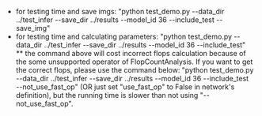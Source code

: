 *  for testing time and save imgs: "python test_demo.py --data_dir ../test_infer --save_dir ../results --model_id 36 --include_test --save_img"
* for testing time and calculating parameters: "python test_demo.py --data_dir ../test_infer --save_dir ../results --model_id 36 --include_test"
** the command above  will cost incorrect flops calculation because of the some unsupported  operator of FlopCountAnalysis. If you want to get the correct flops, please use the command below: "python test_demo.py --data_dir ../test_infer --save_dir ../results --model_id 36 --include_test --not_use_fast_op" (OR just set "use_fast_op" to False in network's definition), but the running time is slower than not using "--not_use_fast_op".

